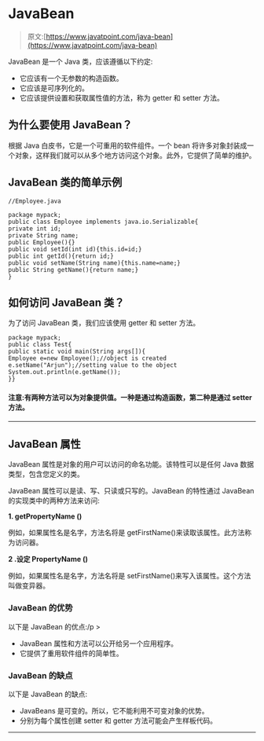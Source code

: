 # JavaBean

> 原文:[https://www.javatpoint.com/java-bean](https://www.javatpoint.com/java-bean)

JavaBean 是一个 Java 类，应该遵循以下约定:

*   它应该有一个无参数的构造函数。
*   它应该是可序列化的。
*   它应该提供设置和获取属性值的方法，称为 getter 和 setter 方法。

## 为什么要使用 JavaBean？

根据 Java 白皮书，它是一个可重用的软件组件。一个 bean 将许多对象封装成一个对象，这样我们就可以从多个地方访问这个对象。此外，它提供了简单的维护。

## JavaBean 类的简单示例

```
//Employee.java

package mypack;
public class Employee implements java.io.Serializable{
private int id;
private String name;
public Employee(){}
public void setId(int id){this.id=id;}
public int getId(){return id;}
public void setName(String name){this.name=name;}
public String getName(){return name;}
}

```

## 如何访问 JavaBean 类？

为了访问 JavaBean 类，我们应该使用 getter 和 setter 方法。

```
package mypack;
public class Test{
public static void main(String args[]){
Employee e=new Employee();//object is created
e.setName("Arjun");//setting value to the object
System.out.println(e.getName());
}}

```

#### 注意:有两种方法可以为对象提供值。一种是通过构造函数，第二种是通过 setter 方法。

* * *

## JavaBean 属性

JavaBean 属性是对象的用户可以访问的命名功能。该特性可以是任何 Java 数据类型，包含您定义的类。

JavaBean 属性可以是读、写、只读或只写的。JavaBean 的特性通过 JavaBean 的实现类中的两种方法来访问:

**1\. getPropertyName ()**

例如，如果属性名是名字，方法名将是 getFirstName()来读取该属性。此方法称为访问器。

**2 .设定 PropertyName ()**

例如，如果属性名是名字，方法名将是 setFirstName()来写入该属性。这个方法叫做变异器。

### JavaBean 的优势

以下是 JavaBean 的优点:/p >

*   JavaBean 属性和方法可以公开给另一个应用程序。
*   它提供了重用软件组件的简单性。

### JavaBean 的缺点

以下是 JavaBean 的缺点:

*   JavaBeans 是可变的。所以，它不能利用不可变对象的优势。
*   分别为每个属性创建 setter 和 getter 方法可能会产生样板代码。

* * *